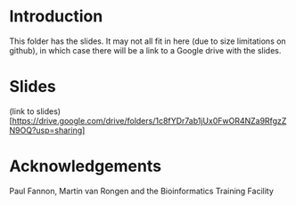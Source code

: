 # Introduction

This folder has the slides. It may not all fit in here (due to size limitations on github), in which case there will be a link to a Google drive with the slides.

# Slides

(link to slides)[https://drive.google.com/drive/folders/1c8fYDr7ab1jUx0FwOR4NZa9RfgzZN9OQ?usp=sharing]

# Acknowledgements

Paul Fannon, Martin van Rongen and the Bioinformatics Training Facility


